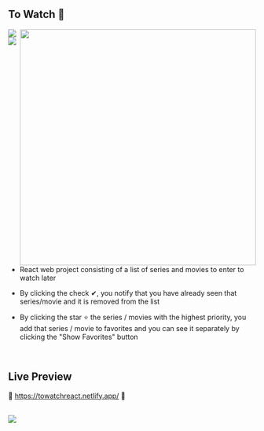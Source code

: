## To Watch 👀

<img src= "https://64.media.tumblr.com/da7ec545a46e8ea43458f9bcd9cb5523/e4c9d738af433877-68/s1280x1920/6e7a7db98f8414a694b29fb530085942807e640e.png" />

<img src="https://user-images.githubusercontent.com/72955349/196824675-64db7c09-314b-4c59-be51-baeafd63bd86.png" style="width:480px" align="right" />

<img src= "https://img.shields.io/badge/React-20232A?style=for-the-badge&logo=react&logoColor=61DAFB" />

* React web project consisting of a list of series and movies to enter to watch later

* By clicking the check ✔, you notify that you have already seen that series/movie and it is removed from the list

* By clicking the star ⭐ the series / movies with the highest priority, you add that series / movie to favorites and you can see it separately by clicking the "Show Favorites" button

<br>

## Live Preview

🍁 https://towatchreact.netlify.app/ 🍁

<br>

<img src= "https://64.media.tumblr.com/da7ec545a46e8ea43458f9bcd9cb5523/e4c9d738af433877-68/s1280x1920/6e7a7db98f8414a694b29fb530085942807e640e.png" />
